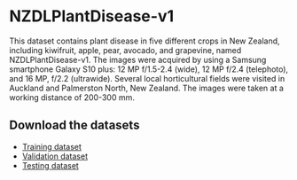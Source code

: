 # NZDLPlantDisease-v1

This dataset contains plant disease in five different crops in New Zealand, including kiwifruit, apple, pear, avocado, and grapevine, named NZDLPlantDisease-v1. The images were acquired by using a Samsung smartphone Galaxy S10 plus: 12 MP f/1.5-2.4 (wide), 12 MP f/2.4 (telephoto), and 16 MP, f/2.2 (ultrawide). Several local horticultural fields were visited in Auckland and Palmerston North, New Zealand. The images were taken at a working distance of 200-300 mm.

## Download the datasets

* [Training dataset](https://drive.google.com/file/d/16XkyEpU4Ni511m2kv7eItUhs_jgmmxHs)
* [Validation dataset](https://drive.google.com/file/d/1RRV-tLpqwttqGamIAK8sTuDrSo3KL8pl)
* [Testing dataset](https://drive.google.com/file/d/1YWBi0gZAQ5IqmLJuoNt89fCT1Jma0FgA)

